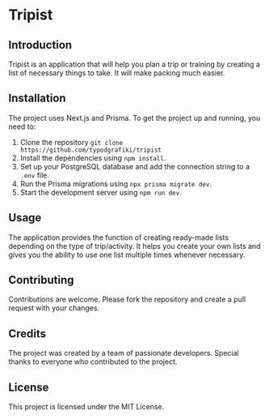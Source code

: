 # Tripist

## Introduction

Tripist is an application that will help you plan a trip or training by creating a list of necessary things to take. It will make packing much easier.

## Installation

The project uses Next.js and Prisma. To get the project up and running, you need to:

1. Clone the repository `git clone https://github.com/typodgrafiki/tripist`
2. Install the dependencies using `npm install`.
3. Set up your PostgreSQL database and add the connection string to a `.env` file.
4. Run the Prisma migrations using `npx prisma migrate dev`.
5. Start the development server using `npm run dev`.

## Usage

The application provides the function of creating ready-made lists depending on the type of trip/activity. It helps you create your own lists and gives you the ability to use one list multiple times whenever necessary.

## Contributing

Contributions are welcome. Please fork the repository and create a pull request with your changes.

## Credits

The project was created by a team of passionate developers. Special thanks to everyone who contributed to the project.

## License

This project is licensed under the MIT License.

